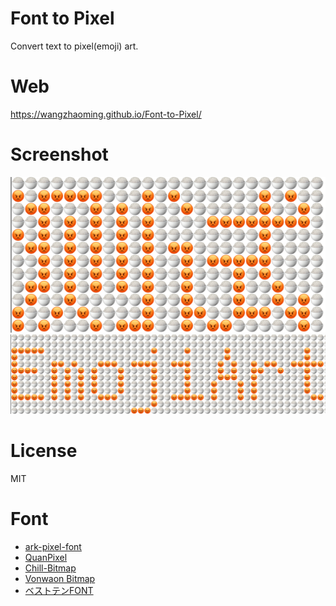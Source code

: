 # Font to Pixel
Convert text to pixel(emoji) art.

# Web
https://wangzhaoming.github.io/Font-to-Pixel/

# Screenshot
![zh](assets/zh.png)
![en](assets/en.png)

# License
MIT

# Font 
- [ark-pixel-font](https://github.com/TakWolf/ark-pixel-font)
- [QuanPixel](https://diaowinner.itch.io/galmuri-extended)
- [Chill-Bitmap](https://github.com/Warren2060/Chill-Bitmap)
- [Vonwaon Bitmap](https://timothyqiu.itch.io/vonwaon-bitmap)
- [ベストテンFONT](https://flopdesign.booth.pm/items/2747965)
